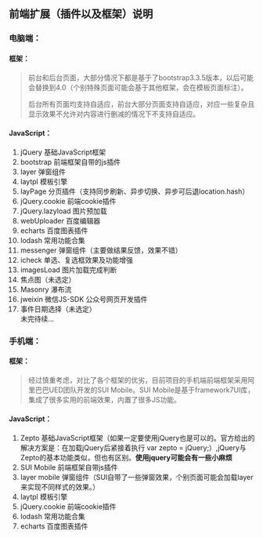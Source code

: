 ## 前端扩展（插件以及框架）说明
### 电脑端：

#### 框架：
> 前台和后台页面，大部分情况下都是基于了bootstrap3.3.5版本，以后可能会替换到4.0（个别特殊页面可能会基于其他框架，会在模板页面标注）。
> 
> 后台所有页面均支持自适应，前台大部分页面支持自适应，对应一些复杂且显示效果不允许对内容进行删减的情况下不支持自适应。

#### JavaScript：
1. jQuery 基础JavaScript框架
2. bootstrap 前端框架自带的js插件
3. layer 弹窗组件
4. laytpl 模板引擎
5. layPage 分页插件（支持同步刷新、异步切换、异步可后退location.hash）
6. jQuery.cookie 前端cookie插件
7. jQuery.lazyload 图片预加载
8. webUploader 百度编辑器
9. echarts 百度图表插件
10. lodash 常用功能合集
11. messenger 弹窗组件（主要做结果反馈，效果不错）
12. icheck 单选、复选框效果及功能增强
13. imagesLoad 图片加载完成判断
14. 焦点图（未选定）
15. Masonry 瀑布流
16. jweixin 微信JS-SDK 公众号网页开发插件
17. 事件日期选择（未选定）  
未完待续...

### 手机端：
#### 框架：
> 经过慎重考虑，对比了各个框架的优劣，目前项目的手机端前端框架采用阿里巴巴UED团队开发的SUI Mobile。SUI Mobile是基于framework7UI库，集成了很多实用的前端效果，内置了很多JS功能。

#### JavaScript：
1. Zepto 基础JavaScript框架（如果一定要使用jQuery也是可以的。官方给出的解决方案是：在加载jQuery后紧接着执行 var zepto = jQuery;）,jQuery与Zepto的基本功能类似，但也有区别。**使用jquery可能会有一些小麻烦**
2. SUI Mobile 前端框架自带js插件
3. layer mobile 弹窗组件（SUI自带了一些弹窗效果，个别页面可能会加载layer来实现不同样式的效果。）
4. laytpl 模板引擎
5. jQuery.cookie 前端cookie插件
6. lodash 常用功能合集
7. echarts 百度图表插件
